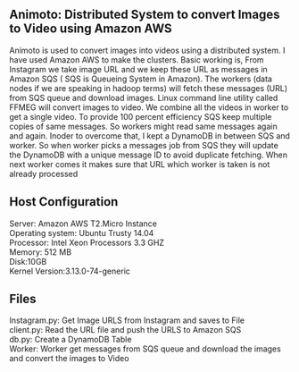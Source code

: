 
Animoto: Distributed System to convert Images to Video using Amazon AWS
--------

Animoto is used to convert images into videos using a distributed system. I have used Amazon AWS to make the clusters.  Basic working is, From Instagram we take image URL and we keep these URL as messages in Amazon SQS ( SQS is Queueing System in Amazon). The workers (data nodes if we are speaking in hadoop terms) will fetch these messages (URL) from SQS queue and download images.
Linux command line utility called FFMEG will convert images to video. We combine all the videos in worker to get a single video. 
To provide 100 percent efficiency SQS keep multiple copies of same messages. 
So workers might read same messages again and again. Inoder to overcome that, I kept a DynamoDB in between SQS and worker. 
So when worker picks a messages job from SQS they will update the DynamoDB with a unique message ID  to avoid duplicate fetching. 
When next worker comes it makes sure that URL which worker is taken is not already processed

Host Configuration
------------------
Server: Amazon AWS T2.Micro Instance<br />
Operating system: Ubuntu Trusty 14.04<br />
Processor:  Intel Xeon Processors 3.3 GHZ<br />
Memory: 512 MB<br />
Disk:10GB<br />
Kernel Version:3.13.0-74-generic<br />


Files
------------------
Instagram.py: Get Image URLS from Instagram and saves to File<br />
client.py: Read the URL file and push the URLS to Amazon SQS<br />
db.py: Create a DynamoDB Table<br />
Worker: Worker get messages from SQS queue and download the images and convert the images to Video<br />





